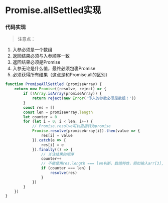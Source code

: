 # Promise.allSettled实现

### 代码实现

> 注意点：

1. 入参必须是一个数组
2. 返回结果必须与入参顺序一致
3. 返回结果必须是Promise
4. 入参无论是什么值，最终必须包裹Promise
5. 必须获得所有结果（这点是和Promise.all的区别）


```js
function PromiseAllSettled (promiseArray) {
    return new Promise((resolve, reject) => {
        if (!Array.isArray(promiseArray)) {
            return reject(new Error('传入的参数必须是数组！'))
        }
        const res = []
        const len = promiseArray.length
        let counter = 0
        for (let i = 0; i < len; i++) {
            // Promise.resolve可以直接转为promise
            Promise.resolve(promiseArray[i]).then(value => {
                res[i] = value
            }).catch(e => {
                res[i] = e
            }).finally(() => {
                // 关注结果的顺序
                counter++
                // 不能使用res.length === len判断，数组特性，假如输入arr[3],则length为4，会出错
                if (counter === len) {
                    resolve(res)
                }
            })
        }
    })
}
```